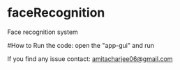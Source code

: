 # faceRecognition
Face recognition system

#How to Run the code:
open the "app-gui" and run

If you find any issue contact:
amitacharjee06@gmail.com
